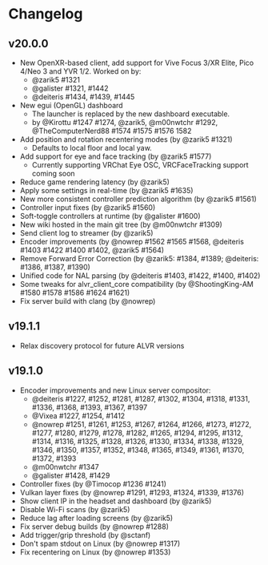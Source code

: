 # Changelog

## v20.0.0

* New OpenXR-based client, add support for Vive Focus 3/XR Elite, Pico 4/Neo 3 and YVR 1/2. Worked on by:
  * @zarik5 #1321
  * @galister #1321, #1442
  * @deiteris #1434, #1439, #1445
* New egui (OpenGL) dashboard
  * The launcher is replaced by the new dashboard executable.
  * by @Kirottu #1247 #1274, @zarik5, @m00nwtchr #1292, @TheComputerNerd88 #1574 #1575 #1576 1582
* Add position and rotation recentering modes (by @zarik5 #1321)
  * Defaults to local floor and local yaw.
* Add support for eye and face tracking (by @zarik5 #1577)
  * Currently supporting VRChat Eye OSC, VRCFaceTracking support coming soon
* Reduce game rendering latency (by @zarik5)
* Apply some settings in real-time (by @zarik5 #1635)
* New more consistent controller prediction algorithm (by @zarik5 #1561)
* Controller input fixes (by @zarik5 #1560)
* Soft-toggle controllers at runtime (by @galister #1600)
* New wiki hosted in the main git tree (by @m00nwtchr #1309)
* Send client log to streamer (by @zarik5)
* Encoder improvements (by @nowrep #1562 #1565 #1568, @deiteris #1403 #1422 #1400 #1402, @zarik5 #1564)
* Remove Forward Error Correction (by @zarik5: #1384, #1389; @deiteris: #1386, #1387, #1390)
* Unified code for NAL parsing (by @deiteris #1403, #1422, #1400, #1402)
* Some tweaks for alvr_client_core compatibility (by @ShootingKing-AM #1580 #1578 #1586 #1624 #1621)
* Fix server build with clang (by @nowrep)

## v19.1.1

* Relax discovery protocol for future ALVR versions

## v19.1.0

* Encoder improvements and new Linux server compositor:
  * @deiteris #1227, #1252, #1281, #1287, #1302, #1304, #1318, #1331, #1336, #1368, #1393, #1367, #1397
  * @Vixea #1227, #1254, #1412
  * @nowrep #1251, #1261, #1253, #1267, #1264, #1266, #1273, #1272, #1277, #1280, #1279, #1278, #1282, #1265, #1294, #1295, #1312, #1314, #1316, #1325, #1328, #1326, #1330, #1334, #1338, #1329, #1346, #1350, #1357, #1352, #1348, #1365, #1349, #1361, #1370, #1372, #1393
  * @m00nwtchr #1347
  * @galister #1428, #1429
* Controller fixes (by @Timocop #1236 #1241)
* Vulkan layer fixes (by @nowrep #1291, #1293, #1324, #1339, #1376)
* Show client IP in the headset and dashboard (by @zarik5)
* Disable Wi-Fi scans (by @zarik5)
* Reduce lag after loading screens (by @zarik5)
* Fix server debug builds (by @nowrep #1288)
* Add trigger/grip threshold (by @sctanf)
* Don't spam stdout on Linux (by @nowrep #1317)
* Fix recentering on Linux (by @nowrep #1353)
